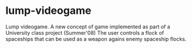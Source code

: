 # lump-videogame

Lump videogame. A new concept of game implemented as part of a University class project (Summer'08)
The user controls a flock of spaceships that can be used as a weapon agains enemy spaceship flocks. 
